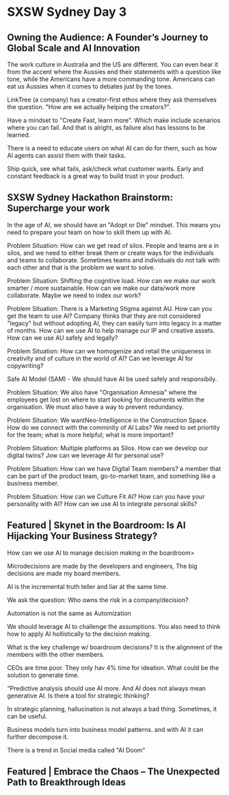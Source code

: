 # SXSW Sydney Day 3

## Owning the Audience: A Founder’s Journey to Global Scale and AI Innovation

The work culture in Australia and the US are different. You can even hear it from the accent where the Aussies end their statements with a question like tone, while the Americans have a more commanding tone. Americans can eat us Aussies when it comes to debates just by the tones.

LinkTree (a company) has a creator-first ethos where they ask themselves the question. "How are we actually helping the creators?".

Have a mindset to "Create Fast, learn more". Which make include scenarios where you can fail. And that is alright, as failure also has lessons to be learned.

There is a need to educate users on what AI can do for them, such as how AI agents can assist them with their tasks.

Ship quick, see what fails, ask/check what customer wants. Early and constant feedback is a great way to build trust in your product.

## SXSW Sydney Hackathon Brainstorm: Supercharge your work

In the age of AI, we should have an "Adopt or Die" mindset. This means you need to prepare your team on how to skill them up with AI.

Problem Situation: How can we get read of silos. People and teams are a in silos, and we need to either break them or create ways for the individuals and teams to collaborate. Sometimes teams and individuals do not talk with each other and that is the problem we want to solve.

Problem Situation: Shifting the cognitive load. How can we make our work smarter / more sustainable. How can we make our data/work more collaborate. Maybe we need to index our work?

Problem Situation: There is a Marketing Stigma against AU. How can you get the team to use AI? Company thinks that they are not considered "legacy" but without adopting AI, they can easily turn into legacy in a matter of months. How can we use AI to help manage our IP and creative assets. How can we use AU safely and legally?

Problem Situation: How can we homogenize and retail the uniqueness in creativity and of culture in the world of AI? Can we leverage AI for copywriting?

Safe AI Model (SAM) - We should have AI be used safely and responsibily. 

Problem Situation: We also have "Organisation Amnesia" where the employees get lost on where to start looking for documents within the organisation. We must also have a way to prevent redundancy.

Problem Situation: We wantNeo-Intelligence in the Construction Space. How do we connect with the comminity of AI Labs? We need to set priortity for the team; what is more helpful; what is more important?

Problem Situation: Multiple platforms as Silos. How can we develop our digital twins? Jow can we leverage AI for personal use?

Problem Situation: How can we have Digital Team members? a member that can be part of the product team, go-to-market team, and something like a business member.

Problem Situation: How can we Culture Fit AI? How can you have your personality with AI? How can we use AI to integrate personal skills? 

## Featured | Skynet in the Boardroom: Is AI Hijacking Your Business Strategy?

How can we use AI to manage decision making in the boardroom>

Microdecisions are made by the developers and engineers, The big decisions are made my board members.

AI is the incremental truth teller and liar at the same time. 

We ask the question: Who owns the risk in a company/decision?

Automation is not the same as Automization

We should leverage AI to challenge the assumptions. You also need to think how to apply AI hollistically to the decision making.

What is the key challenge w/ boardroom decisions? It is the alignment of the members with the other members.

CEOs are time poor. They only hav 4% time for ideation. What could be the solution to generate time.

"Predictive analysis should use AI more. And AI does not always mean generative AI. Is there a tool for strategic thinking?

In strategic planning, hallucination is not always a bad thing. Sometimes, it can be useful.

Business models turn into business model patterns. and with AI it can further decompose it.

There is a trend in Social media called "AI Doom"

## Featured | Embrace the Chaos – The Unexpected Path to Breakthrough Ideas

